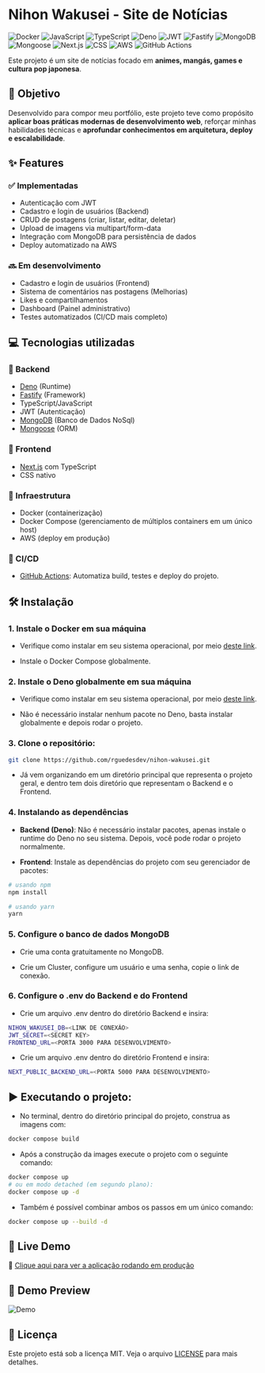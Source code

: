 # Nihon Wakusei - Site de Notícias

![Docker](https://img.shields.io/badge/docker-066da5?style=for-the-badge&logo=docker&logoColor=white)
![JavaScript](https://img.shields.io/badge/JavaScript-F7DF1E?style=for-the-badge&logo=javascript&logoColor=black)
![TypeScript](https://img.shields.io/badge/TypeScript-3178C6?style=for-the-badge&logo=typescript&logoColor=white)
![Deno](https://img.shields.io/badge/Deno-ffffff?style=for-the-badge&logo=deno&logoColor=black)
![JWT](https://img.shields.io/badge/JWT-000000?style=for-the-badge&logo=jsonwebtokens&logoColor=white)
![Fastify](https://img.shields.io/badge/Fastify-000000?style=for-the-badge&logo=fastify&logoColor=white)
![MongoDB](https://img.shields.io/badge/MongoDB-47A248?style=for-the-badge&logo=mongodb&logoColor=white)
![Mongoose](https://img.shields.io/badge/Mongoose-880000?style=for-the-badge&logo=mongoose&logoColor=white)
![Next.js](https://img.shields.io/badge/Next.js-000000?style=for-the-badge&logo=nextdotjs&logoColor=white)
![CSS](https://img.shields.io/badge/CSS-663399?style=for-the-badge&logo=css&logoColor=white)
![AWS](https://img.shields.io/badge/AWS-141f2e?style=for-the-badge&logo=amazonaws&logoColor=white)
![GitHub Actions](https://img.shields.io/badge/GitHub_Actions-2088FF?style=for-the-badge&logo=githubactions&logoColor=white)

Este projeto é um site de notícias focado em **animes, mangás, games e cultura pop japonesa**.

## 🎯 Objetivo

Desenvolvido para compor meu portfólio, este projeto teve como propósito **aplicar boas práticas modernas de desenvolvimento web**, reforçar minhas habilidades técnicas e **aprofundar conhecimentos em arquitetura, deploy e escalabilidade**.

## ✨ Features

### ✅ Implementadas

- Autenticação com JWT
- Cadastro e login de usuários (Backend)
- CRUD de postagens (criar, listar, editar, deletar)
- Upload de imagens via multipart/form-data
- Integração com MongoDB para persistência de dados
- Deploy automatizado na AWS

### 🔜 Em desenvolvimento

- Cadastro e login de usuários (Frontend)
- Sistema de comentários nas postagens (Melhorias)
- Likes e compartilhamentos
- Dashboard (Painel administrativo)
- Testes automatizados (CI/CD mais completo)

## 💻 Tecnologias utilizadas

### 🔹 Backend

- [Deno](https://deno.land/) (Runtime)
- [Fastify](https://fastify.dev/) (Framework)
- TypeScript/JavaScript
- JWT (Autenticação)
- [MongoDB](https://www.mongodb.com/) (Banco de Dados NoSql)
- [Mongoose](https://mongoosejs.com/) (ORM)

### 🔹 Frontend

- [Next.js](https://nextjs.org/) com TypeScript
- CSS nativo

### 🔹 Infraestrutura

- Docker (containerização)
- Docker Compose (gerenciamento de múltiplos containers em um único host)
- AWS (deploy em produção)

### 🔹 CI/CD

- [GitHub Actions](https://github.com/features/actions): Automatiza build, testes e deploy do projeto.

## 🛠️ Instalação

### 1. Instale o Docker em sua máquina

- Verifique como instalar em seu sistema operacional, por meio [deste link](https://docs.docker.com/get-started/).

- Instale o Docker Compose globalmente.

### 2. Instale o Deno globalmente em sua máquina

- Verifique como instalar em seu sistema operacional, por meio [deste link](https://docs.deno.com/runtime/getting_started/installation/).

- Não é necessário instalar nenhum pacote no Deno, basta instalar globalmente e depois rodar o projeto.

### 3. Clone o repositório:

```bash
git clone https://github.com/rguedesdev/nihon-wakusei.git
```

- Já vem organizando em um diretório principal que representa o projeto geral, e dentro tem dois diretório que representam o Backend e o Frontend.

### 4. Instalando as dependências

- **Backend (Deno)**: Não é necessário instalar pacotes, apenas instale o runtime do Deno no seu sistema. Depois, você pode rodar o projeto normalmente.

- **Frontend**: Instale as dependências do projeto com seu gerenciador de pacotes:

```bash
# usando npm
npm install

# usando yarn
yarn
```

### 5. Configure o banco de dados MongoDB

- Crie uma conta gratuitamente no MongoDB.

- Crie um Cluster, configure um usuário e uma senha, copie o link de conexão.

### 6. Configure o .env do Backend e do Frontend

- Crie um arquivo .env dentro do diretório Backend e insira:

```bash
NIHON_WAKUSEI_DB=<LINK DE CONEXÃO>
JWT_SECRET=<SECRET KEY>
FRONTEND_URL=<PORTA 3000 PARA DESENVOLVIMENTO>
```

- Crie um arquivo .env dentro do diretório Frontend e insira:

```bash
NEXT_PUBLIC_BACKEND_URL=<PORTA 5000 PARA DESENVOLVIMENTO>
```

## ▶️ Executando o projeto:

- No terminal, dentro do diretório principal do projeto, construa as imagens com:

```bash
docker compose build
```

- Após a construção da images execute o projeto com o seguinte comando:

```bash
docker compose up
# ou em modo detached (em segundo plano):
docker compose up -d
```

- Também é possível combinar ambos os passos em um único comando:

```bash
docker compose up --build -d
```

## 🚀 Live Demo

🔗 [Clique aqui para ver a aplicação rodando em produção](https://meuprojeto.vercel.app)

## 🎥 Demo Preview

![Demo](https://mir-s3-cdn-cf.behance.net/project_modules/1400/b814fc122808011.60e1f6ca23bac.gif)

## 📄 Licença

Este projeto está sob a licença MIT. Veja o arquivo [LICENSE](./LICENSE) para mais detalhes.
